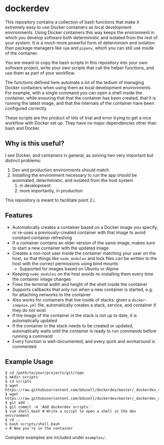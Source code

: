 dockerdev
=========

This repository contains a collection of bash functions that make it extremely
easy to use Docker containers as local development environments. Using Docker
containers this way keeps the environment in which you develop software both
deterministic and isolated from the rest of your system. It is a much more
powerful form of determinism and isolation than package managers like `npm`
and `pipenv`, which you can still use inside of the container.

You are meant to copy the bash scripts in this repository into your own
software project, write your own scripts that call the helper functions, and
use them as part of your workflow.

The functions defined here automate a lot of the tedium of managing Docker
containers when using them as local development environments. For example,
with a single command you can open a shell inside the container, while
ensuring that that the container has been created, that it is running the
latest image, and that the internals of the container have been configured
correctly.

These scripts are the product of lots of trial and error trying to get a
nice workflow with Docker set up. They have no major dependencies other than
bash and Docker.

Why is this useful?
-------------------

I see Docker, and containers in general, as solving two very important but
distinct problems:

1. Dev and production environments should match
2. Installing the environment necessary to run the app should be automated,
   deterministic, and isolated from the host system
   1. in development
   2. more importantly, in production

This repository is meant to facilitate point 2.i.

Features
--------

* Automatically creates a container based on a Docker image you specify, or
  re-uses a previously-created container with that image to avoid constant
  container refreshing
* If a container contains an older version of the same image, makes sure to
  start a new container with the updated image
* Creates a non-root user inside the container matching your user on the
  host, so that things like `node_modules` and lock files can be written to
  the host with the correct permissions using bind mounts
  * Supported for images based on Ubuntu or Alpine
* Keeping `node_modules` on the host avoids re-installing them every time the
  container image changes
* Fixes the terminal width and height of the shell inside the container
* Supports callbacks that only run when a new container is started, e.g. for
  attaching networks to the container
* Also works for containers that live inside of stacks: given a
  `docker-compose.yml` file, automatically creates a stack, service, and
  container if they do not exist
* If the image of the container in the stack is not up to date, it is
  automatically updated
* If the container in the stack needs to be created or updated, automatically
  waits until the container is ready to run commands before running a command
* Every function is well-documented, and every quirk and workaround is
  commented

Example Usage
-------------

    $ cd /path/to/your/projects/git/repo
    $ mkdir scripts
    $ cd scripts
    $ wget https://raw.githubusercontent.com/bdusell/dockerdev/master/_dockerdev_container.bash
    $ wget https://raw.githubusercontent.com/bdusell/dockerdev/master/_dockerdev_stack.bash
    $ git add .
    $ git commit -m 'Add dockerdev scripts.'
    $ vim shell.bash # Write a script to open a shell in the dev environment
    $ cd ..
    $ bash scripts/shell.bash
    > # Now you're in the container

Complete examples are included under `examples/`.
